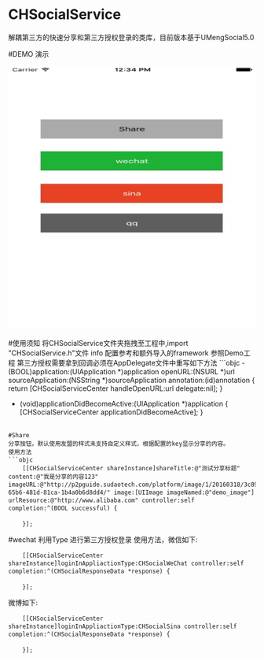 # CHSocialService
解耦第三方的快速分享和第三方授权登录的类库，目前版本基于UMengSocial5.0

#DEMO 演示
<p align="center">
  <img width="520" height="536" src="resource/home.png"/>
</p>
#使用须知
将CHSocialService文件夹拖拽至工程中,import "CHSocialService.h"文件
info 配置参考和额外导入的framework 参照Demo工程
第三方授权需要拿到回调必须在AppDelegate文件中重写如下方法
```objc
- (BOOL)application:(UIApplication *)application openURL:(NSURL *)url sourceApplication:(NSString *)sourceApplication annotation:(id)annotation
{
    return  [CHSocialServiceCenter handleOpenURL:url delegate:nil];
}

- (void)applicationDidBecomeActive:(UIApplication *)application
{
    [CHSocialServiceCenter  applicationDidBecomeActive];
}
```

#Share
分享按钮，默认使用友盟的样式未支持自定义样式，根据配置的key显示分享的内容。
使用方法
```objc
    [[CHSocialServiceCenter shareInstance]shareTitle:@"测试分享标题" content:@"我是分享的内容123" imageURL:@"http://p2pguide.sudaotech.com/platform/image/1/20160318/3c896c87-65b6-481d-81ca-1b4a0b6d8dd4/" image:[UIImage imageNamed:@"demo_image"] urlResource:@"http://www.alibaba.com" controller:self completion:^(BOOL successful) {
        
    }];
```

#wechat 利用Type 进行第三方授权登录
使用方法，微信如下:
```objc
    [[CHSocialServiceCenter shareInstance]loginInAppliactionType:CHSocialWeChat controller:self completion:^(CHSocialResponseData *response) {
        
    }];
```
微博如下:
```objc
    [[CHSocialServiceCenter shareInstance]loginInAppliactionType:CHSocialSina controller:self completion:^(CHSocialResponseData *response) {
        
    }];
```
